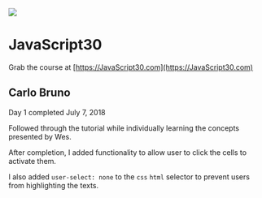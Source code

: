 ![](https://javascript30.com/images/JS3-social-share.png)

# JavaScript30


Grab the course at [https://JavaScript30.com](https://JavaScript30.com)


## Carlo Bruno

Day 1 completed July 7, 2018

Followed through the tutorial while individually learning the concepts presented by Wes.

After completion, I added functionality to allow user to click the cells to activate them.

I also added `user-select: none` to the `css` `html` selector to prevent users from highlighting the texts.